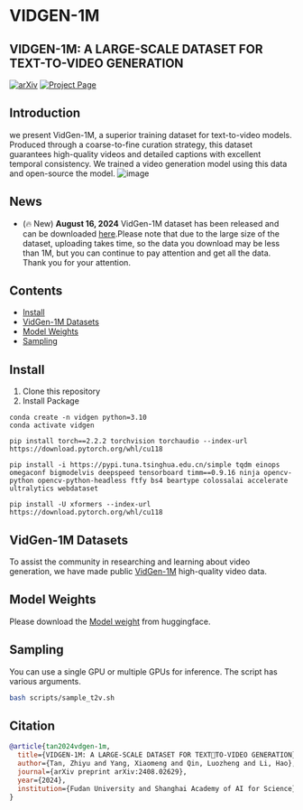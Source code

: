 # VIDGEN-1M

## VIDGEN-1M: A LARGE-SCALE DATASET FOR TEXT-TO-VIDEO GENERATION

[![arXiv](https://img.shields.io/badge/arXiv-2408.02629-b31b1b.svg)](https://arxiv.org/abs/2408.02629)
[![Project Page](https://img.shields.io/badge/Project-Website-blue)](https://sais-fuxi.github.io/projects/vidgen-1m/)

## Introduction
we present VidGen-1M, a superior training dataset for text-to-video models. Produced through a coarse-to-fine curation strategy, this dataset guarantees high-quality videos and detailed captions with excellent temporal consistency. We trained a video generation model using this data and open-source the model.
![image](https://github.com/user-attachments/assets/398a8634-34c0-43f7-9ecb-b5ac8c1be88d)

## News
- (🔥 New) **August 16, 2024** VidGen-1M dataset has been released and can be downloaded [here](https://huggingface.co/datasets/Fudan-FUXI/VIDGEN-1M).Please note that due to the large size of the dataset, uploading takes time, so the data you download may be less than 1M, but you can continue to pay attention and get all the data. Thank you for your attention.
  
## Contents
- [Install](#install)
- [VidGen-1M Datasets](#datasets)
- [Model Weights](#weights)
- [Sampling ](#sampling )

## Install
1. Clone this repository
2. Install Package
```Shell
conda create -n vidgen python=3.10
conda activate vidgen

pip install torch==2.2.2 torchvision torchaudio --index-url https://download.pytorch.org/whl/cu118

pip install -i https://pypi.tuna.tsinghua.edu.cn/simple tqdm einops omegaconf bigmodelvis deepspeed tensorboard timm==0.9.16 ninja opencv-python opencv-python-headless ftfy bs4 beartype colossalai accelerate ultralytics webdataset

pip install -U xformers --index-url https://download.pytorch.org/whl/cu118
```

## VidGen-1M Datasets
To assist the community in researching and learning about video generation, we have made public [VidGen-1M](https://huggingface.co/datasets/Fudan-FUXI/VIDGEN-1M) high-quality video data.

## Model Weights
Please download the [Model weight](https://huggingface.co/Fudan-FUXI/VIDGEN-v1.0) from huggingface.

## Sampling 
You can use a single GPU or multiple GPUs for inference. The script has various arguments.
```bash
bash scripts/sample_t2v.sh
```

## Citation
```bibtex
@article{tan2024vdgen-1m,
  title={VIDGEN-1M: A LARGE-SCALE DATASET FOR TEXTTO-VIDEO GENERATION},
  author={Tan, Zhiyu and Yang, Xiaomeng and Qin, Luozheng and Li, Hao},
  journal={arXiv preprint arXiv:2408.02629},
  year={2024},
  institution={Fudan University and Shanghai Academy of AI for Science},
}
```
